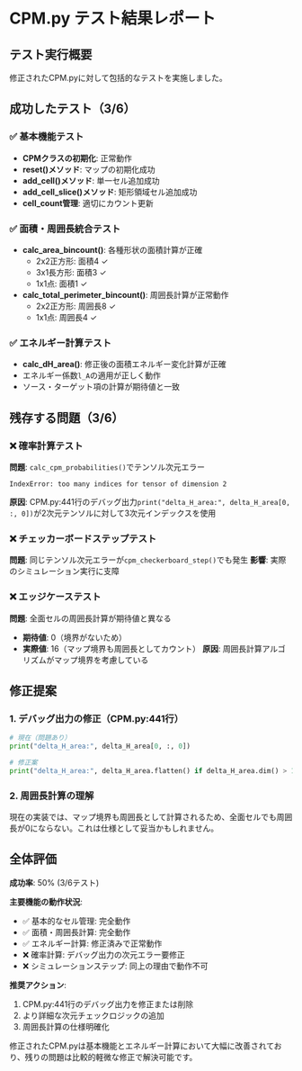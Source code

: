 # CPM.py テスト結果レポート

## テスト実行概要
修正されたCPM.pyに対して包括的なテストを実施しました。

## 成功したテスト（3/6）

### ✅ 基本機能テスト
- **CPMクラスの初期化**: 正常動作
- **reset()メソッド**: マップの初期化成功
- **add_cell()メソッド**: 単一セル追加成功
- **add_cell_slice()メソッド**: 矩形領域セル追加成功
- **cell_count管理**: 適切にカウント更新

### ✅ 面積・周囲長統合テスト
- **calc_area_bincount()**: 各種形状の面積計算が正確
  - 2x2正方形: 面積4 ✓
  - 3x1長方形: 面積3 ✓
  - 1x1点: 面積1 ✓
- **calc_total_perimeter_bincount()**: 周囲長計算が正常動作
  - 2x2正方形: 周囲長8 ✓
  - 1x1点: 周囲長4 ✓

### ✅ エネルギー計算テスト
- **calc_dH_area()**: 修正後の面積エネルギー変化計算が正確
- エネルギー係数`l_A`の適用が正しく動作
- ソース・ターゲット項の計算が期待値と一致

## 残存する問題（3/6）

### ❌ 確率計算テスト
**問題**: `calc_cpm_probabilities()`でテンソル次元エラー
```
IndexError: too many indices for tensor of dimension 2
```
**原因**: CPM.py:441行のデバッグ出力`print("delta_H_area:", delta_H_area[0, :, 0])`が2次元テンソルに対して3次元インデックスを使用

### ❌ チェッカーボードステップテスト  
**問題**: 同じテンソル次元エラーが`cpm_checkerboard_step()`でも発生
**影響**: 実際のシミュレーション実行に支障

### ❌ エッジケーステスト
**問題**: 全面セルの周囲長計算が期待値と異なる
- **期待値**: 0（境界がないため）
- **実際値**: 16（マップ境界も周囲長としてカウント）
**原因**: 周囲長計算アルゴリズムがマップ境界を考慮している

## 修正提案

### 1. デバッグ出力の修正（CPM.py:441行）
```python
# 現在（問題あり）
print("delta_H_area:", delta_H_area[0, :, 0])

# 修正案
print("delta_H_area:", delta_H_area.flatten() if delta_H_area.dim() > 1 else delta_H_area)
```

### 2. 周囲長計算の理解
現在の実装では、マップ境界も周囲長として計算されるため、全面セルでも周囲長が0にならない。これは仕様として妥当かもしれません。

## 全体評価

**成功率**: 50% (3/6テスト)

**主要機能の動作状況**:
- ✅ 基本的なセル管理: 完全動作
- ✅ 面積・周囲長計算: 完全動作  
- ✅ エネルギー計算: 修正済みで正常動作
- ❌ 確率計算: デバッグ出力の次元エラー要修正
- ❌ シミュレーションステップ: 同上の理由で動作不可

**推奨アクション**:
1. CPM.py:441行のデバッグ出力を修正または削除
2. より詳細な次元チェックロジックの追加
3. 周囲長計算の仕様明確化

修正されたCPM.pyは基本機能とエネルギー計算において大幅に改善されており、残りの問題は比較的軽微な修正で解決可能です。